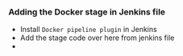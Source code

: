 ### Adding the Docker stage in Jenkins file 

- Install ```Docker pipeline plugin``` in Jenkins
- Add the stage code over here from jenkins file
- 
